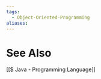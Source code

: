 ```yaml
---
tags:
  - Object-Oriented-Programming
aliases:
---
```



# See Also
[[$ Java - Programming Language]]
